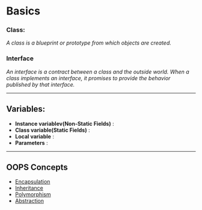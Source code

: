 # Basics

### Class: 
*A class is a blueprint or prototype from which objects are created.*

### Interface
*An interface is a contract between a class and the outside world. When a class implements an interface, it promises to provide the behavior published by that interface.*

---

## Variables:

- **Instance variablev(Non-Static Fields)** : 
- **Class variable(Static Fields)** :
- **Local variable** :
- **Parameters** : 

***




## OOPS Concepts
- [Encapsulation]()
- [Inheritance]()
- [Polymorphism]()
- [Abstraction](#interface)



